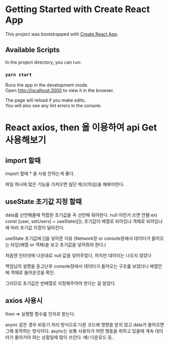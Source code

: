 # Getting Started with Create React App

This project was bootstrapped with [Create React App](https://github.com/facebook/create-react-app).

## Available Scripts

In the project directory, you can run:

### `yarn start`

Runs the app in the development mode.\
Open [http://localhost:3000](http://localhost:3000) to view it in the browser.

The page will reload if you make edits.\
You will also see any lint errors in the console.



# React axios, then 을 이용하여 api Get 사용해보기

## import 할때
import 할때 * 을 사용 안하는게 좋다.

파일 하나에 많은 기능을 가져오면 일단 체크(의심)을 해봐야한다.

## useState 초기값 지정 할때

data를 선언해줄때 적합한 초기값을 꼭 선언해 줘야한다. null 이런거 쓰면 안됌
ex) const [user, setUsers] = useState([]); 초기값이 배열로 되어있냐 객체로 되어있냐에 따라 초기값 지정이 달라진다.

useState 초기값에 []을 넣어준 이유 (Network창 or console창에서 데이터가 들어오는 타입(배열 or 객체)을 보고 초기값을 넣어줘야 한다.)

처음엔 인터넷에 나온대로 null 값을 넣어주었다, 하지만 데이터는 나오지 않았다

책임님의 설명을 듣고난후 console창에서 데이터가 들어오는 구조를 보았더니 배열안에 객체로 들어온것을 확인.

그러므로 초기값은 빈배열로 지정해주어야 한다는 걸 알았다.

## axios 사용시

then => 실행할 함수를 인자로 받는다.

async 같은 경우 비동기 처리 방식으로 다른 코드에 영향을 받지 않고 data가 들어오면 그때 동작하는 방식이다.
async는 보통 사용자가 어떤 행동을 취하고 있을때 계속 데이터가 돌아가야 하는 상황일때 많이 쓰인다.
예) 다운로드 등..